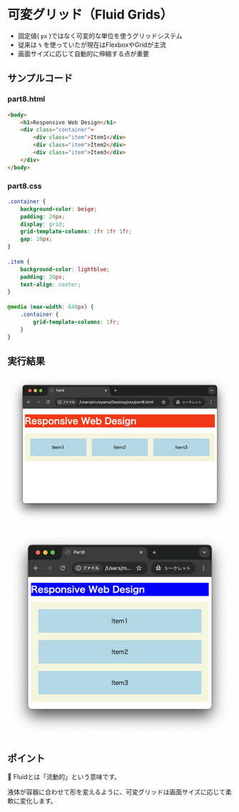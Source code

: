# 可変グリッド（Fluid Grids）

+ 固定値( `px` )ではなく可変的な単位を使うグリッドシステム
+ 従来は `%` を使っていたが現在はFlexboxやGridが主流
+ 画面サイズに応じて自動的に伸縮する点が重要

## サンプルコード

### part8.html

```html
<body>
    <h1>Responsive Web Design</h1>
    <div class="container">
        <div class="item">Item1</div>
        <div class="item">Item2</div>
        <div class="item">Item3</div>
    </div>
</body>
```

### part8.css

```css
.container {
    background-color: beige;
    padding: 20px;
    display: grid;
    grid-template-columns: 1fr 1fr 1fr;
    gap: 20px;
}

.item {
    background-color: lightblue;
    padding: 20px;
    text-align: center;
}

@media (max-width: 640px) {
    .container {
        grid-template-columns: 1fr;
    }
}
```

## 実行結果

![](https://raw.githubusercontent.com/murayama333/md2slide/refs/heads/main/md/css/part8/img/04.png)

![](https://raw.githubusercontent.com/murayama333/md2slide/refs/heads/main/md/css/part8/img/04_2.png)

## ポイント

💬 Fluidとは「流動的」という意味です。

液体が容器に合わせて形を変えるように、可変グリッドは画面サイズに応じて柔軟に変化します。
